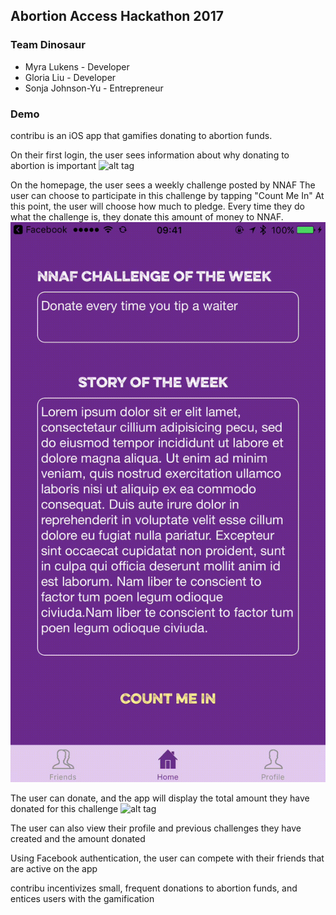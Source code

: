 ## Abortion Access Hackathon 2017
### Team Dinosaur

* Myra Lukens - Developer
* Gloria Liu - Developer
* Sonja Johnson-Yu - Entrepreneur

### Demo
contribu is an iOS app that gamifies donating to abortion funds.

On their first login, the user sees information about why donating to abortion is important
![alt tag](images/intro_screens.gif)

On the homepage, the user sees a weekly challenge posted by NNAF
The user can choose to participate in this challenge by tapping "Count Me In"
At this point, the user will choose how much to pledge. Every time they do what the challenge is, they donate this amount of money to NNAF.
![alt tag](images/start_challenge.gif)

The user can donate, and the app will display the total amount they have donated for this challenge
![alt tag](images/donate.gif)

The user can also view their profile and previous challenges they have created and the amount donated

Using Facebook authentication, the user can compete with their friends that are active on the app

contribu incentivizes small, frequent donations to abortion funds, and entices users with the gamification
